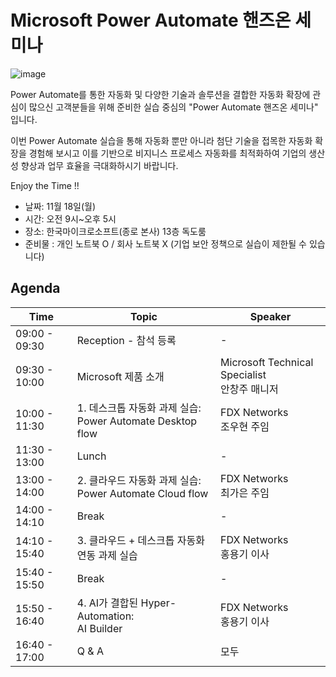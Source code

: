 # Microsoft Power Automate 핸즈온 세미나   

 ![image](https://github.com/user-attachments/assets/f9ead466-861b-4fa5-b248-78e93f246554)

Power Automate를 통한 자동화 및 다양한 기술과 솔루션을 결합한 자동화 확장에  관심이 많으신 고객분들을 위해 준비한  실습 중심의 "Power Automate 핸즈온 세미나" 입니다.

이번 Power Automate 실습을 통해 자동화 뿐만 아니라 첨단 기술을 접목한 자동화 확장을 경험해 보시고  이를 기반으로 비지니스 프로세스 자동화를 최적화하여 기업의 생산성 향상과 업무 효율을 극대화하시기 바랍니다. 


Enjoy the Time !!
  - 날짜: 11월 18일(월)
  - 시간: 오전 9시~오후 5시
  - 장소: 한국마이크로소프트(종로 본사) 13층 독도룸
  - 준비물 : 개인 노트북 O / 회사 노트북 X (기업 보안 정책으로 실습이 제한될 수 있습니다)

## Agenda
| Time           | Topic                                      | Speaker                        |
|----------------|--------------------------------------------|--------------------------------|
| 09:00 - 09:30  | Reception - 참석 등록                      | -                              |
| 09:30 - 10:00  | Microsoft 제품 소개                        | Microsoft Technical Specialist<br>안창주 매니저 |
| 10:00 - 11:30  | 1. 데스크톱 자동화 과제 실습:<br>Power Automate Desktop flow | FDX Networks  <br>조우현 주임                 |
| 11:30 - 13:00  | Lunch                                      | -                              |
| 13:00 - 14:00  | 2. 클라우드 자동화 과제 실습:<br>Power Automate Cloud flow | FDX Networks <br>최가은 주임                  |
| 14:00 - 14:10  | Break                                      | -                              |
| 14:10 - 15:40  | 3. 클라우드 + 데스크톱 자동화 연동 과제 실습 | FDX Networks  <br>홍용기 이사                  |
| 15:40 - 15:50  | Break                                      | -                              |
| 15:50 - 16:40  | 4. AI가 결합된 Hyper-Automation:<br>AI Builder | FDX Networks   <br>홍용기 이사                |
| 16:40 - 17:00  | Q & A                                      | 모두                           |

